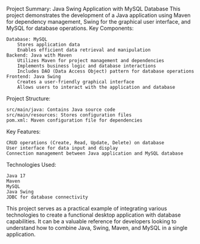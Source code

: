 Project Summary: Java Swing Application with MySQL Database
This project demonstrates the development of a Java application using Maven for dependency management, Swing for the graphical user interface, and MySQL for database operations.
Key Components:

    Database: MySQL
        Stores application data
        Enables efficient data retrieval and manipulation
    Backend: Java with Maven
        Utilizes Maven for project management and dependencies
        Implements business logic and database interactions
        Includes DAO (Data Access Object) pattern for database operations
    Frontend: Java Swing
        Creates a user-friendly graphical interface
        Allows users to interact with the application and database

Project Structure:

    src/main/java: Contains Java source code
    src/main/resources: Stores configuration files
    pom.xml: Maven configuration file for dependencies

Key Features:

    CRUD operations (Create, Read, Update, Delete) on database
    User interface for data input and display
    Connection management between Java application and MySQL database

Technologies Used:

    Java 17
    Maven
    MySQL
    Java Swing
    JDBC for database connectivity

This project serves as a practical example of integrating various technologies to create a functional desktop application with database capabilities. It can be a valuable reference for developers looking to understand how to combine Java, Swing, Maven, and MySQL in a single application.
